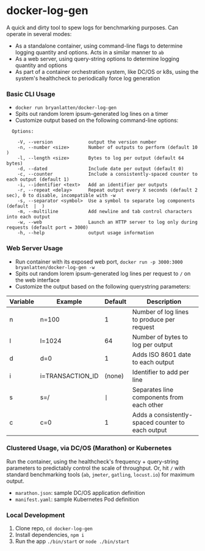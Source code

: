 # docker-log-gen
A quick and dirty tool to spew logs for benchmarking purposes. Can operate in several modes:
- As a standalone container, using command-line flags to determine logging quantity and options. Acts in a similar manner to `ab`
- As a web server, using query-string options to determine logging quantity and options
- As part of a container orchestration system, like DC/OS or k8s, using the system's healthcheck to periodically force log generation

### Basic CLI Usage
- `docker run bryanlatten/docker-log-gen`
- Spits out random lorem ipsum-generated log lines on a timer
- Customize output based on the following command-line options:

```
  Options:

    -V, --version             output the version number
    -n, --number <size>       Number of outputs to perform (default 10 )
    -l, --length <size>       Bytes to log per output (default 64 bytes)
    -d, --dated               Include date per output (default 0)
    -c, --counter             Include a consistently-spaced counter to each output (default 1)
    -i, --identifier <text>   Add an identifier per outputs
    -r, --repeat <delay>      Repeat output every X seconds (default 2 sec), 0 to disable, incompatible with -w
    -s, --separator <symbol>  Use a symbol to separate log components (default  |  )
    -m, --multiline           Add newline and tab control characters into each output
    -w, --web                 Launch an HTTP server to log only during requests (default port = 3000)
    -h, --help                output usage information
```

### Web Server Usage
- Run container with its exposed web port, `docker run -p 3000:3000 bryanlatten/docker-log-gen -w`
- Spits out random lorem ipsum-generated log lines per request to `/` on the web interface
- Customize the output based on the following querystring parameters:

Variable | Example | Default | Description
--- | --- | --- | ---
n | n=100 | 1 | Number of log lines to produce per request
l | l=1024 | 64 | Number of bytes to log per output
d | d=0 | 1 | Adds ISO 8601 date to each output
i | i=TRANSACTION_ID | (none) | Identifier to add per line
s | s=\/ | ` \| ` | Separates line components from each other
c | c=0 | 1 | Adds a consistently-spaced counter to each output


### Clustered Usage, via DC/OS (Marathon) or Kubernetes

Run the container, using the healthcheck's frequency + query-string parameters to predictably control the scale of throughput. Or, hit `/` with standard benchmarking tools (`ab`, `jmeter`, `gatling`, `locust.io`) for maximum output.

- `marathon.json`: sample DC/OS application definition
- `manifest.yaml`: sample Kubernetes Pod definition

### Local Development

1. Clone repo, `cd docker-log-gen`
1. Install dependencies, `npm i`
1. Run the app `./bin/start` or `node ./bin/start`
